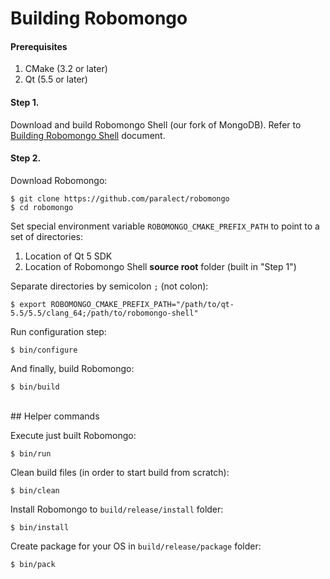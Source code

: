 Building Robomongo
==================

#### Prerequisites

1. CMake (3.2 or later)
2. Qt (5.5 or later)

#### Step 1.

Download and build Robomongo Shell (our fork of MongoDB). 
Refer to [Building Robomongo Shell](BuildingMongoDB.md) document.

#### Step 2.

Download Robomongo: 

    $ git clone https://github.com/paralect/robomongo
    $ cd robomongo

Set special environment variable `ROBOMONGO_CMAKE_PREFIX_PATH` to point to a set of 
directories:

1. Location of Qt 5 SDK
2. Location of Robomongo Shell **source root** folder (built in "Step 1")

Separate directories by semicolon `;` (not colon):

    $ export ROBOMONGO_CMAKE_PREFIX_PATH="/path/to/qt-5.5/5.5/clang_64;/path/to/robomongo-shell"
    
Run configuration step:
    
    $ bin/configure 
    
And finally, build Robomongo:
    
    $ bin/build 
    
<br>    
## Helper commands

Execute just built Robomongo:

    $ bin/run
    
Clean build files (in order to start build from scratch):

    $ bin/clean
    
Install Robomongo to `build/release/install` folder:

    $ bin/install
    
Create package for your OS in `build/release/package` folder:

    $ bin/pack
    
